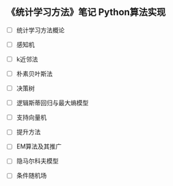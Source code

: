 ## 《统计学习方法》笔记 Python算法实现

* [ ] 统计学习方法概论
* [ ] 感知机


* [ ] k近邻法
* [ ] 朴素贝叶斯法
* [ ] 决策树
* [ ] 逻辑斯蒂回归与最大熵模型
* [ ] 支持向量机
* [ ] 提升方法
* [ ] EM算法及其推广
* [ ] 隐马尔科夫模型
* [ ] 条件随机场

